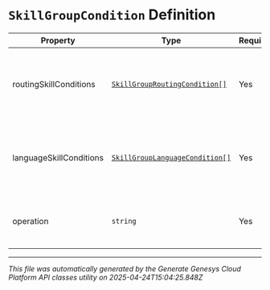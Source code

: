 # `SkillGroupCondition` Definition

| Property | Type | Required | Description |
|----------|------|----------|-------------|
| routingSkillConditions | [`SkillGroupRoutingCondition[]`](skillgrouproutingcondition-definition.md) | Yes | Routing skill conditions that will be used for building the query |
| languageSkillConditions | [`SkillGroupLanguageCondition[]`](skillgrouplanguagecondition-definition.md) | Yes | Routing skill conditions that will be used for building the query |
| operation | `string` | Yes | Operator that will be applied to the conditions |

---

*This file was automatically generated by the Generate Genesys Cloud Platform API classes utility on 2025-04-24T15:04:25.848Z*